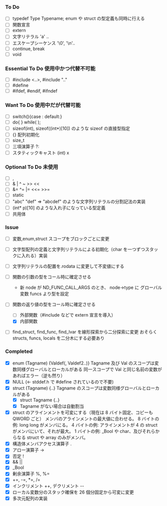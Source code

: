 ### To Do

- [ ] typedef Type Typename;
      enum や struct の型定義も同時に行える
- [ ] 関数宣言
- [ ] extern
- [ ] 文字リテラル 'a' ..
- [ ] エスケープシーケンス '\0', '\n'..
- [ ] continue, break
- [ ] void

### Essential To Do 使用中かつ代替不可能

- [ ] #include <..>, #include ".."
- [ ] #define
- [ ] #ifdef, #endif, #ifndef

### Want To Do 使用中だが代替可能

- [ ] switch(){case : default:}
- [ ] do{ } while( );
- [ ] sizeof(int), sizeof((int\*)[10]) のような sizeof の直接型指定
- [ ] {} 配列初期化
- [ ] size_t
- [ ] 三項演算子 ?:
- [ ] スタティックキャスト (int) x

### Optional To Do 未使用

- [ ] ,
- [ ] & | ^ ~ >> <<
- [ ] &= ^= |= <<= >>=
- [ ] static
- [ ] "abc" "def" => "abcdef" のような文字列リテラルの分割記法の実装
- [ ] (int\* p)[10] のような入れ子になっている型定義
- [ ] 共用体

### Issue

- [ ] 変数,enum,struct スコープをブロックごとに変更
- [ ] 文字型配列の定義と文字列リテラルによる初期化（char を一つずつスタックに入れる）実装
- [ ] 文字列リテラルの配置を.rodata に変更して不変値にする
- [ ] 関数の引数の型をコール時に確定させる

  - 新 node が ND_FUNC_CALL_ARGS のとき、
    node->type に グローバル変数 funcs より型を設定

- [ ] 関数の返り値の型をコール時に確定させる

  - [ ] 外部関数（#include などで extern 宣言を導入）
  - [x] 内部関数

- [ ] find_struct, find_func, find_lvar を線形探索から二分探索に変更
      おそらく structs, funcs, locals を二分木にする必要あり

### Completed

- [x] enum (Tagname) {Valdef(, Valdef2..)}
      Tagname 及び Val のスコープは変数同様グローバルとローカルがある
      同一スコープで Val と同じ名前の変数があればエラー（逆も然り）
- [x] NULL (<- stddef.h で #define されているので不要)
- [x] struct (Tagname) {..}
      Tagname のスコープは変数同様グローバルとローカルがある
  - [x] struct Tagname {..}
  - [x] Tagname がない場合は自動割当
- [x] struct のアラインメントを可変にする（現在は 8 バイト固定、コピーも QWORD ごと）
      メンバのアラインメントの最大値に合わせる。
      8 バイトの例: long long がメンバにる。
      4 バイトの例: アラインメントが 4 の struct がメンバにいて、それが最大。
      1 バイトの例: \_Bool や char、及びそれらからなる struct や array のみがメンバ。
- [x] 構造体メンバアクセス演算子 .
- [x] アロー演算子 ->
- [x] 否定 !
- [x] && ||
- [x] \_Bool
- [x] 剰余演算子 %, %=
- [x] +=, -=, \*=, /=
- [x] インクリメント ++, デクリメント --
- [x] ローカル変数分のスタック確保を 26 個分固定から可変に変更
- [x] 多次元配列の実装
